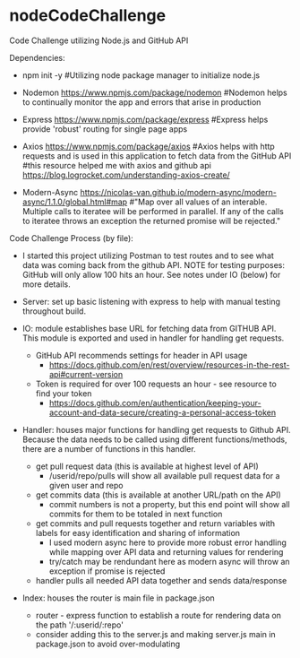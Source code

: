 # nodeCodeChallenge
Code Challenge utilizing Node.js and GitHub API

Dependencies: 
* npm init -y 
    #Utilizing node package manager to initialize node.js 

* Nodemon https://www.npmjs.com/package/nodemon 
    #Nodemon helps to continually monitor the app and errors that arise in production 

* Express https://www.npmjs.com/package/express
    #Express helps provide 'robust' routing for single page apps 

* Axios https://www.npmjs.com/package/axios 
    #Axios helps with http requests and is used in this application to fetch data from the GitHub API 
    #this resource helped me with axios and github api https://blog.logrocket.com/understanding-axios-create/ 

* Modern-Async https://nicolas-van.github.io/modern-async/modern-async/1.1.0/global.html#map 
    #"Map over all values of an interable. Multiple calls to iteratee will be performed in parallel. If any of the calls to iteratee throws an exception the returned promise will be rejected."

Code Challenge Process (by file):
* I started this project utilizing Postman to test routes and to see what data was coming back from the github API. 
    NOTE for testing purposes: GitHub will only allow 100 hits an hour. See notes under IO (below) for more details. 

* Server: set up basic listening with express to help with manual testing throughout build. 

* IO: module establishes base URL for fetching data from GITHUB API. This module is exported and used in handler for handling get requests.
    * GitHub API recommends settings for header in API usage 
        - https://docs.github.com/en/rest/overview/resources-in-the-rest-api#current-version 
    * Token is required for over 100 requests an hour - see resource to find your token
        - https://docs.github.com/en/authentication/keeping-your-account-and-data-secure/creating-a-personal-access-token

* Handler: houses major functions for handling get requests to Github API. Because the data needs to be called using different functions/methods, there are a number of functions in this handler.
    * get pull request data (this is available at highest level of API)
        - /userid/repo/pulls will show all available pull request data for a given user and repo 
    * get commits data (this is available at another URL/path on the API)
        - commit numbers is not a property, but this end point will show all commits for them to be totaled in next function 
    * get commits and pull requests together and return variables with labels for easy identification and sharing of information
        - I used modern async here to provide more robust error handling while mapping over API data and returning values for rendering
        - try/catch may be rendundant here as modern async will throw an exception if promise is rejected
    * handler pulls all needed API data together and sends data/response 


* Index: houses the router is main file in package.json 
    * router - express function to establish a route for rendering data on the path '/:userid/:repo'
    * consider adding this to the server.js and making server.js main in package.json to avoid over-modulating 

